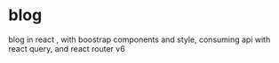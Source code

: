 # blog
 blog in react , with boostrap components and style, consuming api with react query, and react router v6

